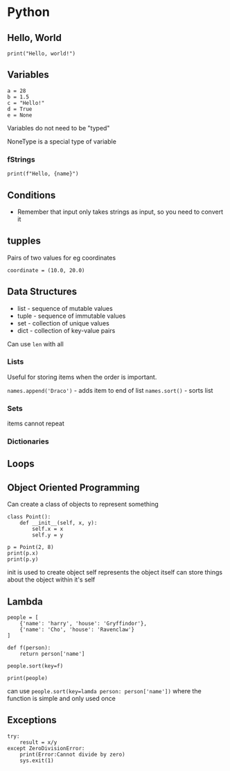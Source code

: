# Python

## Hello, World

    print("Hello, world!")


## Variables

    a = 28
    b = 1.5
    c = "Hello!"
    d = True 
    e = None

Variables do not need to be "typed"

NoneType is a special type of variable

### fStrings 

`print(f"Hello, {name}")`

## Conditions


* Remember that input only takes strings as input, so you need to convert it

## tupples

Pairs of two values for eg coordinates

    coordinate = (10.0, 20.0)


## Data Structures

* list - sequence of mutable values
* tuple - sequence of immutable values
* set - collection of unique values
* dict - collection of key-value pairs

Can use `len` with all


### Lists

Useful for storing items when the order is important.

`names.append('Draco')` - adds item to end of list
`names.sort()` - sorts list

### Sets
items cannot repeat

### Dictionaries

## Loops




## Object Oriented Programming

Can create a class of objects to represent something

    class Point():
        def __init__(self, x, y):
            self.x = x
            self.y = y

    p = Point(2, 8)
    print(p.x)
    print(p.y)


init is used to create object
self represents the object itself
can store things about the object within it's self


## Lambda

    people = [
        {'name': 'harry', 'house': 'Gryffindor'},
        {'name': 'Cho', 'house': 'Ravenclaw'}
    ]

    def f(person):
        return person['name']

    people.sort(key=f)

    print(people)


can use `people.sort(key=lamda person: person['name'])`
where the function is simple and only used once


## Exceptions

    try:
        result = x/y
    except ZeroDivisionError:
        print(Error:Cannot divide by zero)
        sys.exit(1)
